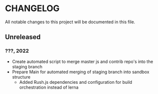 # CHANGELOG

All notable changes to this project will be documented in this file.

## Unreleased

### ???, 2022

* Create automated script to merge master js and contrib repo's into the staging branch
* Prepare Main for automated merging of staging branch into sandbox structure
  * Added Rush.js dependencies and configuration for build orchestration instead of lerna
